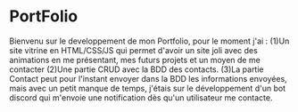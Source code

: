 # PortFolio
Bienvenu sur le developpement de mon Portfolio, pour le moment j'ai :
(1)Un site vitrine en HTML/CSS/JS qui permet d'avoir un site joli avec des animations en me présentant, mes futurs projets et un moyen de me contacter 
(2)Une partie CRUD avec la BDD des contacts.
(3)La partie Contact peut pour l'instant envoyer dans la BDD les informations envoyées, mais avec un petit manque de temps, j'étais sur le développement d'un bot discord qui m'envoie une notification dès qu'un utilisateur me contacte.
